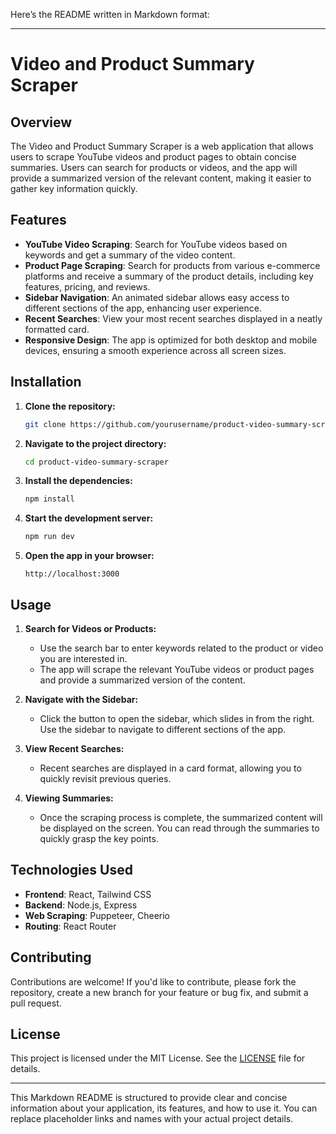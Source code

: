Here’s the README written in Markdown format:

---

# Video and Product Summary Scraper

## Overview

The Video and Product Summary Scraper is a web application that allows users to scrape YouTube videos and product pages to obtain concise summaries. Users can search for products or videos, and the app will provide a summarized version of the relevant content, making it easier to gather key information quickly.

## Features

- **YouTube Video Scraping**: Search for YouTube videos based on keywords and get a summary of the video content.
- **Product Page Scraping**: Search for products from various e-commerce platforms and receive a summary of the product details, including key features, pricing, and reviews.
- **Sidebar Navigation**: An animated sidebar allows easy access to different sections of the app, enhancing user experience.
- **Recent Searches**: View your most recent searches displayed in a neatly formatted card.
- **Responsive Design**: The app is optimized for both desktop and mobile devices, ensuring a smooth experience across all screen sizes.

## Installation

1. **Clone the repository:**

   ```bash
   git clone https://github.com/yourusername/product-video-summary-scraper.git
   ```

2. **Navigate to the project directory:**

   ```bash
   cd product-video-summary-scraper
   ```

3. **Install the dependencies:**

   ```bash
   npm install
   ```

4. **Start the development server:**

   ```bash
   npm run dev
   ```

5. **Open the app in your browser:**

   ```
   http://localhost:3000
   ```

## Usage

1. **Search for Videos or Products:**

   - Use the search bar to enter keywords related to the product or video you are interested in.
   - The app will scrape the relevant YouTube videos or product pages and provide a summarized version of the content.

2. **Navigate with the Sidebar:**

   - Click the button to open the sidebar, which slides in from the right. Use the sidebar to navigate to different sections of the app.

3. **View Recent Searches:**

   - Recent searches are displayed in a card format, allowing you to quickly revisit previous queries.

4. **Viewing Summaries:**
   - Once the scraping process is complete, the summarized content will be displayed on the screen. You can read through the summaries to quickly grasp the key points.

## Technologies Used

- **Frontend**: React, Tailwind CSS
- **Backend**: Node.js, Express
- **Web Scraping**: Puppeteer, Cheerio
- **Routing**: React Router

## Contributing

Contributions are welcome! If you'd like to contribute, please fork the repository, create a new branch for your feature or bug fix, and submit a pull request.

## License

This project is licensed under the MIT License. See the [LICENSE](LICENSE) file for details.

---

This Markdown README is structured to provide clear and concise information about your application, its features, and how to use it. You can replace placeholder links and names with your actual project details.
